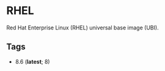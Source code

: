 # RHEL

Red Hat Enterprise Linux (RHEL) universal base image (UBI).

## Tags

- 8.6 (**latest**; 8)
